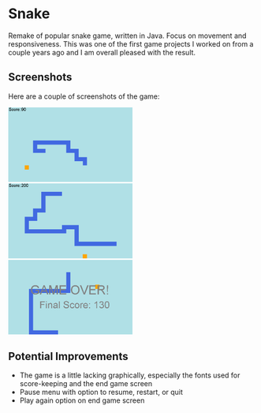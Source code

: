 # Snake
Remake of popular snake game, written in Java. Focus on movement and responsiveness. This was one of the first game projects I worked on from a couple years ago and I am overall pleased with the result.

## Screenshots
Here are a couple of screenshots of the game:

<img src=img/inprogress1.png width=50%>
<img src=img/inprogress2.png width=50%>

<img src=img/gameover.png width=50%>

## Potential Improvements
* The game is a little lacking graphically, especially the fonts used for score-keeping and the end game screen
* Pause menu with option to resume, restart, or quit
* Play again option on end game screen
